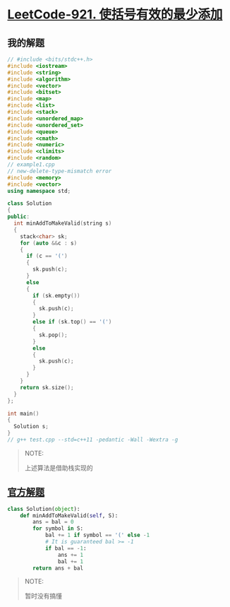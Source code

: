# [LeetCode-921. 使括号有效的最少添加](https://leetcode.cn/problems/minimum-add-to-make-parentheses-valid/)



## 我的解题

```c++
// #include <bits/stdc++.h>
#include <iostream>
#include <string>
#include <algorithm>
#include <vector>
#include <bitset>
#include <map>
#include <list>
#include <stack>
#include <unordered_map>
#include <unordered_set>
#include <queue>
#include <cmath>
#include <numeric>
#include <climits>
#include <random>
// example1.cpp
// new-delete-type-mismatch error
#include <memory>
#include <vector>
using namespace std;

class Solution
{
public:
  int minAddToMakeValid(string s)
  {
    stack<char> sk;
    for (auto &&c : s)
    {
      if (c == '(')
      {
        sk.push(c);
      }
      else
      {
        if (sk.empty())
        {
          sk.push(c);
        }
        else if (sk.top() == '(')
        {
          sk.pop();
        }
        else
        {
          sk.push(c);
        }
      }
    }
    return sk.size();
  }
};

int main()
{
  Solution s;
}
// g++ test.cpp --std=c++11 -pedantic -Wall -Wextra -g

```

> NOTE:
>
> 上述算法是借助栈实现的

## [官方解题](https://leetcode.cn/problems/minimum-add-to-make-parentheses-valid/solution/shi-gua-hao-you-xiao-de-zui-shao-tian-jia-by-leetc/)

```python
class Solution(object):
    def minAddToMakeValid(self, S):
        ans = bal = 0
        for symbol in S:
            bal += 1 if symbol == '(' else -1
            # It is guaranteed bal >= -1
            if bal == -1:
                ans += 1
                bal += 1
        return ans + bal


```

> NOTE:
>
> 暂时没有搞懂

